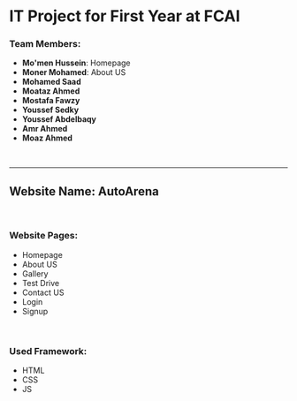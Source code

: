 <h1>IT Project for First Year at FCAI</h1>
<div>
  <h3>Team Members:</h3>
  <ul>
    <li><b>Mo'men Hussein</b>: Homepage</li>
    <li><b>Moner Mohamed</b>: About US</li>
    <li><b>Mohamed Saad</b></li>
    <li><b>Moataz Ahmed</b></li>
    <li><b>Mostafa Fawzy</b></li>
    <li><b>Youssef Sedky</b></li>
    <li><b>Youssef Abdelbaqy</b></li>
    <li><b>Amr Ahmed</b></li>
    <li><b>Moaz Ahmed</b></li>
  </ul>
</div>
<br>
<hr>
<h2>Website Name: <b>AutoArena</b></h2>
<br>
<h3>Website Pages:</h3>
<ul>
  <li>Homepage</li>
  <li>About US</li>
  <li>Gallery</li>
  <li>Test Drive</li>
  <li>Contact US</li>
  <li>Login</li>
  <li>Signup</li>
</ul>
<br>
<h3>Used Framework:</h3>
<ul>
  <li>HTML</li>
  <li>CSS</li>
  <li>JS</li>
</ul>

